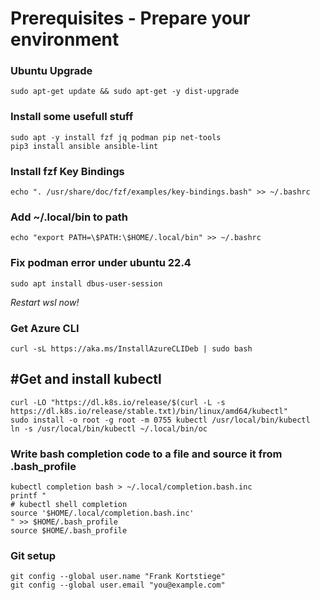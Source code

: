 # Prerequisites - Prepare your environment

### Ubuntu Upgrade

    sudo apt-get update && sudo apt-get -y dist-upgrade

### Install some usefull stuff

    sudo apt -y install fzf jq podman pip net-tools
    pip3 install ansible ansible-lint

### Install fzf Key Bindings
    echo ". /usr/share/doc/fzf/examples/key-bindings.bash" >> ~/.bashrc

### Add ~/.local/bin to path
    echo "export PATH=\$PATH:\$HOME/.local/bin" >> ~/.bashrc

### Fix podman error under ubuntu 22.4
    sudo apt install dbus-user-session

*Restart wsl now!*

### Get Azure CLI
    curl -sL https://aka.ms/InstallAzureCLIDeb | sudo bash

## #Get and install kubectl
    curl -LO "https://dl.k8s.io/release/$(curl -L -s https://dl.k8s.io/release/stable.txt)/bin/linux/amd64/kubectl"
    sudo install -o root -g root -m 0755 kubectl /usr/local/bin/kubectl
    ln -s /usr/local/bin/kubectl ~/.local/bin/oc

### Write bash completion code to a file and source it from .bash_profile
    kubectl completion bash > ~/.local/completion.bash.inc
    printf "
    # kubectl shell completion
    source '$HOME/.local/completion.bash.inc'
    " >> $HOME/.bash_profile
    source $HOME/.bash_profile

### Git setup
    git config --global user.name "Frank Kortstiege"
    git config --global user.email "you@example.com"

